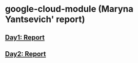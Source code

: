 # google-cloud-module (Maryna Yantsevich' report)
## [Day1: Report](Day1/README.md)
## [Day2: Report](Day2/README.md)
